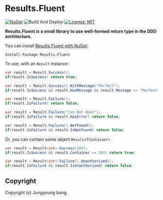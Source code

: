 # Results.Fluent

[![NuGet](https://img.shields.io/nuget/v/Results.Fluent.svg)](https://www.nuget.org/packages/Results.Fluent/)
![Build And Deploy](https://github.com/jybbang/Results.Fluent/workflows/Build%20And%20Deploy/badge.svg)
[![License: MIT](https://img.shields.io/badge/License-MIT-yellow.svg)](https://github.com/jybbang/Results.Fluent/blob/master/LICENSE)

**Results.Fluent
 is a small library to use well-formed return type in the DDD architecture.**

You can install [Results.Fluent with NuGet](https://www.nuget.org/packages/Results.Fluent/):

```
Install-Package Results.Fluent
```

To use, with an `Result` instance :

```c#
var result = Result.Success();
if(result.IsSuccess) return true;
```

```c#
var result = Result.Success().WithMessage("Perfect");
if(result.IsSuccess && result.HasMessage && result.Message == "Perfect") return true;
```

```c#
var result = Result.Failure();
if(result.IsFailure) return false;
```

```c#
var result = Result.Failure("Can Not Open");
if(result.IsFailure && result.HasError) return false;
```

```c#
var result = Result.Failure().NotFound();
if(result.IsFailure && result.IsNotFound) return false;
```

Or, you can contain some object `Result<TContainer>`

```c#
var result = Result<int>.Success(200);
if(result.IsSuccess && result.Container == 200) return true;
```

```c#
var result = Result<int>.Failure().Unauthorized();
if(result.IsFailure && result.IsUnauthorized) return false;
```

## Copyright

Copyright (c) Jungyoung bang.
